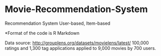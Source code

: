 # Movie-Recommendation-System
Recommendation System User-based, Item-based

*Format of the code is R Markdown

Data source: http://grouplens.org/datasets/movielens/latest/
100,000 ratings and 1,300 tag applications applied to 9,000 movies by 700 users.
